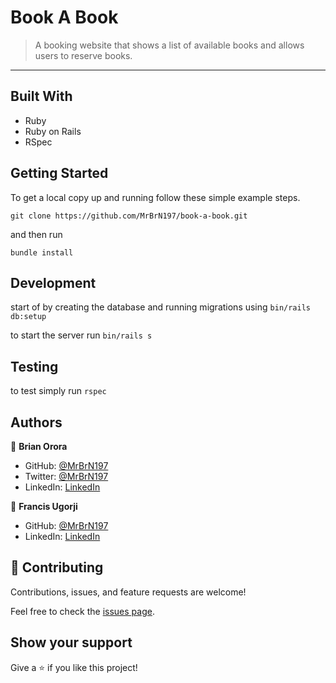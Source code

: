 # Book A Book

> A booking website that shows a list of available books and allows users to reserve books.
---

## Built With

- Ruby
- Ruby on Rails
- RSpec

## Getting Started

To get a local copy up and running follow these simple example steps.

```
git clone https://github.com/MrBrN197/book-a-book.git
```

and then run

```
bundle install
```

## Development 

start of by creating the database and running migrations using
`bin/rails db:setup`

to start the server run `bin/rails s`

## Testing
to test simply run `rspec`


## Authors

👤 **Brian Orora**

- GitHub: [@MrBrN197](https://github.com/MrBrN197)
- Twitter: [@MrBrN197](https://twitter.com/MrBrN197)
- LinkedIn: [LinkedIn](https://www.linkedin.com/in/orora-brian/)

👤 **Francis Ugorji**

- GitHub: [@MrBrN197](https://github.com/Gambit142)
- LinkedIn: [LinkedIn](https://www.linkedin.com/in/francis-ugorji/)

## 🤝 Contributing

Contributions, issues, and feature requests are welcome!

Feel free to check the [issues page](../../issues/).

## Show your support

Give a ⭐️ if you like this project!
